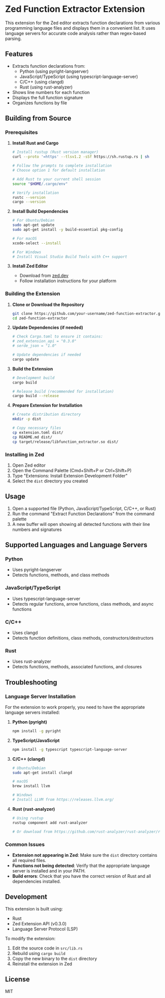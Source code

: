 # Zed Function Extractor Extension

This extension for the Zed editor extracts function declarations from various programming language files and displays them in a convenient list. It uses language servers for accurate code analysis rather than regex-based parsing.

## Features

- Extracts function declarations from:
  - Python (using pyright-langserver)
  - JavaScript/TypeScript (using typescript-language-server)
  - C/C++ (using clangd)
  - Rust (using rust-analyzer)
- Shows line numbers for each function
- Displays the full function signature
- Organizes functions by file

## Building from Source

### Prerequisites

1. **Install Rust and Cargo**
   ```bash
   # Install rustup (Rust version manager)
   curl --proto '=https' --tlsv1.2 -sSf https://sh.rustup.rs | sh
   
   # Follow the prompts to complete installation
   # Choose option 1 for default installation
   
   # Add Rust to your current shell session
   source "$HOME/.cargo/env"
   
   # Verify installation
   rustc --version
   cargo --version
   ```

2. **Install Build Dependencies**
   ```bash
   # For Ubuntu/Debian
   sudo apt-get update
   sudo apt-get install -y build-essential pkg-config
   
   # For macOS
   xcode-select --install
   
   # For Windows
   # Install Visual Studio Build Tools with C++ support
   ```

3. **Install Zed Editor**
   - Download from [zed.dev](https://zed.dev)
   - Follow installation instructions for your platform

### Building the Extension

1. **Clone or Download the Repository**
   ```bash
   git clone https://github.com/your-username/zed-function-extractor.git
   cd zed-function-extractor
   ```

2. **Update Dependencies (if needed)**
   ```bash
   # Check Cargo.toml to ensure it contains:
   # zed_extension_api = "0.3.0"
   # serde_json = "1.0"
   
   # Update dependencies if needed
   cargo update
   ```

3. **Build the Extension**
   ```bash
   # Development build
   cargo build
   
   # Release build (recommended for installation)
   cargo build --release
   ```

4. **Prepare Extension for Installation**
   ```bash
   # Create distribution directory
   mkdir -p dist
   
   # Copy necessary files
   cp extension.toml dist/
   cp README.md dist/
   cp target/release/libfunction_extractor.so dist/
   ```

### Installing in Zed

1. Open Zed editor
2. Open the Command Palette (Cmd+Shift+P or Ctrl+Shift+P)
3. Type "Extensions: Install Extension Development Folder"
4. Select the `dist` directory you created

## Usage

1. Open a supported file (Python, JavaScript/TypeScript, C/C++, or Rust)
2. Run the command "Extract Function Declarations" from the command palette
3. A new buffer will open showing all detected functions with their line numbers and signatures

## Supported Languages and Language Servers

### Python
- Uses pyright-langserver
- Detects functions, methods, and class methods

### JavaScript/TypeScript
- Uses typescript-language-server
- Detects regular functions, arrow functions, class methods, and async functions

### C/C++
- Uses clangd
- Detects function definitions, class methods, constructors/destructors

### Rust
- Uses rust-analyzer
- Detects functions, methods, associated functions, and closures

## Troubleshooting

### Language Server Installation

For the extension to work properly, you need to have the appropriate language servers installed:

1. **Python (pyright)**
   ```bash
   npm install -g pyright
   ```

2. **TypeScript/JavaScript**
   ```bash
   npm install -g typescript typescript-language-server
   ```

3. **C/C++ (clangd)**
   ```bash
   # Ubuntu/Debian
   sudo apt-get install clangd
   
   # macOS
   brew install llvm
   
   # Windows
   # Install LLVM from https://releases.llvm.org/
   ```

4. **Rust (rust-analyzer)**
   ```bash
   # Using rustup
   rustup component add rust-analyzer
   
   # Or download from https://github.com/rust-analyzer/rust-analyzer/releases
   ```

### Common Issues

- **Extension not appearing in Zed**: Make sure the `dist` directory contains all required files.
- **Functions not being detected**: Verify that the appropriate language server is installed and in your PATH.
- **Build errors**: Check that you have the correct version of Rust and all dependencies installed.

## Development

This extension is built using:
- Rust
- Zed Extension API (v0.3.0)
- Language Server Protocol (LSP)

To modify the extension:
1. Edit the source code in `src/lib.rs`
2. Rebuild using `cargo build`
3. Copy the new binary to the `dist` directory
4. Reinstall the extension in Zed

## License

MIT

